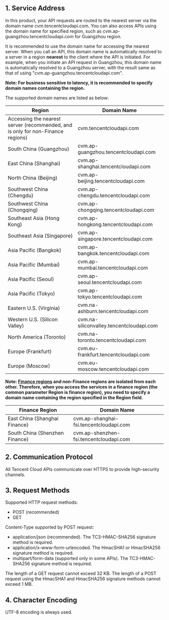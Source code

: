 ## 1. Service Address

In this product, your API requests are routed to the nearest server via the domain name cvm.tencentcloudapi.com. You can also access APIs using the domain name for specified region, such as cvm.ap-guangzhou.tencentcloudapi.com for Guangzhou region.

It is recommended to use the domain name for accessing the nearest server. When you call an API, this domain name is automatically resolved to a server in a region **nearest** to the client where the API is initiated. For example, when you initiate an API request in Guangzhou, this domain name is automatically resolved to a Guangzhou server, with the result same as that of using "cvm.ap-guangzhou.tencentcloudapi.com".

**Note: For business sensitive to latency, it is recommended to specify domain names containing the region.**

The supported domain names are listed as below:

| Region | Domain Name |
|----------|------|
| Accessing the nearest server (recommended, and is only for non-Finance regions) | cvm.tencentcloudapi.com |
| South China (Guangzhou) | cvm.ap-guangzhou.tencentcloudapi.com |
| East China (Shanghai) | cvm.ap-shanghai.tencentcloudapi.com |
| North China (Beijing) | cvm.ap-beijing.tencentcloudapi.com |
| Southwest China (Chengdu) | cvm.ap-chengdu.tencentcloudapi.com |
| Southwest China (Chongqing) | cvm.ap-chongqing.tencentcloudapi.com |
| Southeast Asia (Hong Kong) | cvm.ap-hongkong.tencentcloudapi.com |
| Southeast Asia (Singapore) | cvm.ap-singapore.tencentcloudapi.com |
| Asia Pacific (Bangkok) | cvm.ap-bangkok.tencentcloudapi.com |
| Asia Pacific (Mumbai) | cvm.ap-mumbai.tencentcloudapi.com |
| Asia Pacific (Seoul) | cvm.ap-seoul.tencentcloudapi.com |
| Asia Pacific (Tokyo) | cvm.ap-tokyo.tencentcloudapi.com |
| Eastern U.S. (Virginia) | cvm.na-ashburn.tencentcloudapi.com |
| Western U.S. (Silicon Valley) | cvm.na-siliconvalley.tencentcloudapi.com |
| North America (Toronto) | cvm.na-toronto.tencentcloudapi.com |
| Europe (Frankfurt) | cvm.eu-frankfurt.tencentcloudapi.com |
| Europe (Moscow) | cvm.eu-moscow.tencentcloudapi.com |

**Note: [Finance regions](https://cloud.tencent.com/document/product/304/2766) and non-Finance regions are isolated from each other. Therefore, when you access the services in a finance region (the common parameter Region is finance region), you need to specify a domain name containing the region specified in the Region field.**

| Finance Region | Domain Name |
|----------|------|
| East China (Shanghai Finance) | cvm.ap-shanghai-fsi.tencentcloudapi.com |
| South China (Shenzhen Finance) | cvm.ap-shenzhen-fsi.tencentcloudapi.com |

## 2. Communication Protocol

All Tencent Cloud APIs communicate over HTTPS to provide high-security channels.

## 3. Request Methods

Supported HTTP request methods:

* POST (recommended)
* GET

Content-Type supported by POST request:

* application/json (recommended). The TC3-HMAC-SHA256 signature method is required.
* application/x-www-form-urlencoded. The HmacSHA1 or HmacSHA256 signature method is required.
* multipart/form-data (supported only in some APIs). The TC3-HMAC-SHA256 signature method is required.

The length of a GET request cannot exceed 32 KB. The length of a POST request using the HmacSHA1 and HmacSHA256 signature methods cannot exceed 1 MB.

## 4. Character Encoding

UTF-8 encoding is always used.


